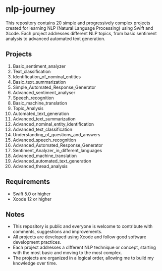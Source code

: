 # nlp-journey

This repository contains 20 simple and progressively complex projects created for learning NLP (Natural Language Processing) using Swift and Xcode. Each project addresses different NLP topics, from basic sentiment analysis to advanced automated text generation.

## Projects

1. Basic_sentiment_analyzer
2. Text_classification
3. Identification_of_nominal_entities
4. Basic_text_summarization
5. Simple_Automated_Response_Generator
6. Advanced_sentiment_analyser
7. Speech_recognition
8. Basic_machine_translation
9. Topic_Analysis
10. Automated_text_generation
11. Advanced_text_summarization
12. Advanced_nominal_entity_identification
13. Advanced_text_classification
14. Understanding_of_questions_and_answers
15. Advanced_speech_recognition
16. Advanced_Automated_Response_Generator
17. Sentiment_Analyzer_in_different_languages
18. Advanced_machine_translation
19. Advanced_automated_text_generation
20. Advanced_thread_analysis

## Requirements
- Swift 5.0 or higher
- Xcode 12 or higher

## Notes
- This repository is public and everyone is welcome to contribute with comments, suggestions and improvements.
- All projects are developed using Xcode and follow good software development practices.
- Each project addresses a different NLP technique or concept, starting with the most basic and moving to the most complex.
- The projects are organized in a logical order, allowing me to build my knowledge over time.
